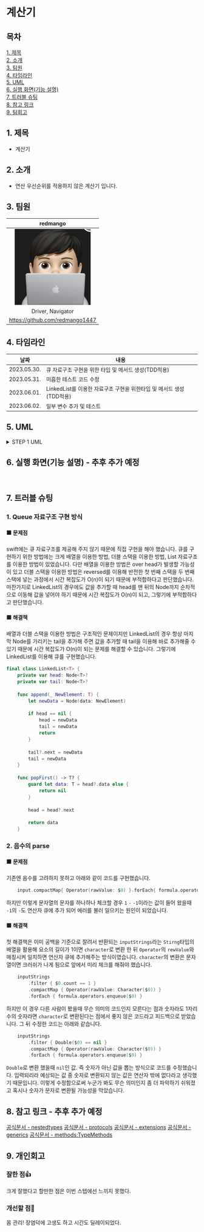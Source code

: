 # 계산기

## 목차
[1. 제목](#1-제목)  
[2. 소개](#2-소개)  
[3. 팀원](#3-팀원)  
[4. 타임라인](#4-타임라인)  
[5. UML](#5-UML)  
[6. 실행 화면(기능 설명)](#6-실행-화면(기능-설명))  
[7. 트러블 슈팅](#7-트러블-슈팅)  
[8. 참고 링크](#8-참고-링크)  
[9. 팀회고](#9-팀회고)  

## 1. 제목
- 계산기
## 2. 소개
- 연산 우선순위를 적용하지 않은 계산기 입니다.

## 3. 팀원
|redmango|
|:------:|
|<img src="./redmango.png" width="200" height="200"/>|
|Driver, Navigator|
|https://github.com/redmango1447 |

## 4. 타임라인
|날짜|내용|
|:--:|--|
|2023.05.30.| 큐 자료구조 구현을 위한 타입 및 메서드 생성(TDD적용)|
|2023.05.31.| 미흡한 테스트 코드 수정|
|2023.06.01.| LinkedList를 이용한 자료구조 구현을 위한타입 및 메서드 생성(TDD적용)|
|2023.06.02.| 일부 변수 추가 및 테스트|

## 5. UML

<details>
<summary>STEP 1 UML</summary>
<div markdown="1">

<img src="./step1_UML.jpg" width="500" height="500"/>

</div>
</details>


## 6. 실행 화면(기능 설명) - 추후 추가 예정
<br>



## 7. 트러블 슈팅
### 1. Queue 자료구조 구현 방식
#### 🟧 문제점
swift에는 큐 자료구조를 제공해 주지 않기 때문에 직접 구현을 해야 했습니다.
큐를 구현하기 위한 방법에는 크게 배열을 이용한 방법, 더블 스택을 이용한 방법, List 자료구조를 이용한 방법이 있었습니다. 다만 배열을 이용한 방법은 over head가 발생할 가능성이 있고 더블 스택을 이용한 방법은 reversed를 이용해 반전한 첫 번째 스택을 두 번째 스택에 넣는 과정에서 시간 복잡도가 O(n)이 되기 때문에 부적합하다고 판단했습니다. 마찬가지로 LinkedList의 경우에도 값을 추가할 때 head를 맨 뒤의 Node까지 순차적으로 이동해 값을 넣어야 하기 때문에 시간 복잡도가 O(n)이 되고, 그렇기에 부적합하다고 판단했습니다.
#### 🟩 해결책
배열과 더블 스택을 이용한 방법은 구조적인 문제이지만 LinkedList의 경우 항상 마지막 Node를 가리키는 tail을 추가해 주면 값을 추가할 때 tail을 이용해 바로 추가해줄 수 있기 때문에 시간 복잡도가 O(n)이 되는 문제를 해결할 수 있습니다. 그렇기에 LinkedList를 이용해 큐를 구현했습니다.

```swift
final class LinkedList<T> {
    private var head: Node<T>?
    private var tail: Node<T>?
    
    func append(_ NewElement: T) {
        let newData = Node(data: NewElement)
        
        if head == nil {
            head = newData
            tail = newData
            return
        }
        
        tail?.next = newData
        tail = newData
    }
    
    func popFirst() -> T? {
        guard let data: T = head?.data else {
            return nil
        }
        
        head = head?.next
        
        return data
    }
```

### 2. 음수의 parse
#### 🟧 문제점
기존엔 음수를 고려하지 못하고 아래와 같이 코드를 구현했습니다.
```swift
    input.compactMap{ Operator(rawValue: $0) }.forEach{ formula.operatos.enqueue($0) }
```
하지만 이렇게 문자열의 문자를 하나하나 체크할 경우 `1` `-` `-1`이라는 값이 들어 왔을때 `-1`의 `-`도 연산자 큐에 추가 되어 에러를 불러 일으키는 원인이 되었습니다.
#### 🟩 해결책
첫 해결책은 이미 공백을 기준으로 잘려서 반환되는 `inputStrings`라는 `Stirng`타입의 배열을 활용해 요소의 길이가 1이면 `character`로 변환 한 뒤 `Operator`의 `rewValue`와 매칭시켜 일치하면 연산자 큐에 추가해주는 방식이였습니다. `character`의 변환은 문자열이면 크러쉬가 나게 됨으로 앞에서 미리 체크를 해줘야 했습니다.
```swift
    inputStrings
        .filter { $0.count == 1 }
        .compactMap { Operator(rawValue: Character($0)) }
        .forEach { formula.operators.enqueue($0) }
```
하지만 이 경우 다른 사람이 봤을때 무슨 의미의 코드인지 모른다는 점과 숫자라도 1자리수의 숫자라면 `character`로 변환된다는 점에서 좋지 않은 코드라고 피드백으로 받았습니다. 
그 뒤 수정한 코드는 아래와 같습니다.
```swift
    inputStrings
        .filter { Double($0) == nil }
        .compactMap { Operator(rawValue: Character($0)) }
        .forEach { formula.operators.enqueue($0) }
```
`Double`로 변환 했을때 `nil`인 값. 즉 숫자가 아닌 값을 뽑는 방식으로 코드를 수정했습니다. 입력되리라 예상되는 값 중 숫자로 변환되지 않는 값은 연산자 밖에 없다라고 생각했기 때문입니다. 이렇게 수정함으로써 누군가 봐도 무슨 의미인지 좀 더 파악하기 쉬워졌고 혹시나 숫자가 문자로 변환될 가능성을 막았습니다.

## 8. 참고 링크 - 추후 추가 예정
[공식문서 - nestedtypes](https://docs.swift.org/swift-book/documentation/the-swift-programming-language/nestedtypes/)
[공식문서 - protocols](https://docs.swift.org/swift-book/documentation/the-swift-programming-language/protocols/)
[공식문서 - extensions](https://docs.swift.org/swift-book/documentation/the-swift-programming-language/extensions/)
[공식문서 - generics](https://docs.swift.org/swift-book/documentation/the-swift-programming-language/generics)
[공식문서 - methods:TypeMethods](https://docs.swift.org/swift-book/documentation/the-swift-programming-language/methods#Type-Methods)



## 9. 개인회고
### 잘한 점👍
크게 잘했다고 할만한 점은 이번 스텝에선 느끼지 못했다.

### 개선할 점🤔
몸 관리! 장염덕에 고생도 하고 시간도 딜레이되었다.
